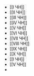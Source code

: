 - [[I ЧН]]
- [[II ЧН]]
- [[III ЧН]]
- [[IV ЧН]]
- [[V ЧН]]
- [[VI ЧН]]
- [[VII ЧН]]
- [[VIII ЧН]]
- [[IX ЧН]]
- [[X ЧН]]
- [[I ЧН]]
- [[V ЧН]]
-